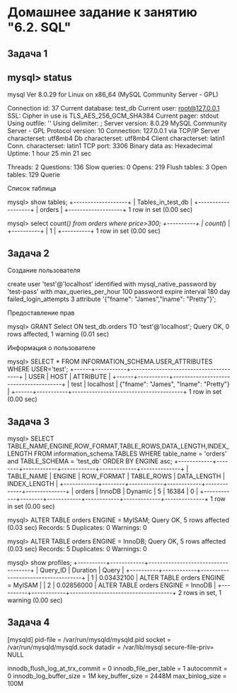 # Домашнее задание к занятию "6.2. SQL"


## Задача 1

mysql> status
--------------
mysql  Ver 8.0.29 for Linux on x86_64 (MySQL Community Server - GPL)

Connection id:          37
Current database:       test_db
Current user:           root@127.0.0.1
SSL:                    Cipher in use is TLS_AES_256_GCM_SHA384
Current pager:          stdout
Using outfile:          ''
Using delimiter:        ;
Server version:         8.0.29 MySQL Community Server - GPL
Protocol version:       10
Connection:             127.0.0.1 via TCP/IP
Server characterset:    utf8mb4
Db     characterset:    utf8mb4
Client characterset:    latin1
Conn.  characterset:    latin1
TCP port:               3306
Binary data as:         Hexadecimal
Uptime:                 1 hour 25 min 21 sec

Threads: 2  Questions: 136  Slow queries: 0  Opens: 219  Flush tables: 3  Open tables: 129  Querie

Список таблица

mysql> show tables;
+-------------------+
| Tables_in_test_db |
+-------------------+
| orders            |
+-------------------+
1 row in set (0.00 sec)

mysql> select count(*) from orders where price>300;
+----------+
| count(*) |
+----------+
|        1 |
+----------+
1 row in set (0.00 sec)


## Задача 2

Создание пользователя

create user 'test'@'localhost' 
    identified with mysql_native_password by 'test-pass' 
    with max_queries_per_hour 100
    password expire interval 180 day 
    failed_login_attempts 3 
    attribute '{"fname": "James","lname": "Pretty"}';

Предоставление прав

mysql> GRANT Select ON test_db.orders TO 'test'@'localhost';
Query OK, 0 rows affected, 1 warning (0.01 sec)

Информация о пользователе

mysql> SELECT * FROM INFORMATION_SCHEMA.USER_ATTRIBUTES WHERE USER='test';
+------+-----------+---------------------------------------+
| USER | HOST      | ATTRIBUTE                             |
+------+-----------+---------------------------------------+
| test | localhost | {"fname": "James", "lname": "Pretty"} |
+------+-----------+---------------------------------------+
1 row in set (0.00 sec)


## Задача 3

mysql> SELECT TABLE_NAME,ENGINE,ROW_FORMAT,TABLE_ROWS,DATA_LENGTH,INDEX_LENGTH FROM information_schema.TABLES WHERE table_name = 'orders' and  TABLE_SCHEMA = 'test_db' ORDER BY ENGINE asc;
+------------+--------+------------+------------+-------------+--------------+
| TABLE_NAME | ENGINE | ROW_FORMAT | TABLE_ROWS | DATA_LENGTH | INDEX_LENGTH |
+------------+--------+------------+------------+-------------+--------------+
| orders     | InnoDB | Dynamic    |          5 |       16384 |            0 |
+------------+--------+------------+------------+-------------+--------------+
1 row in set (0.00 sec)


mysql> ALTER TABLE orders ENGINE = MyISAM;
Query OK, 5 rows affected (0.03 sec)
Records: 5  Duplicates: 0  Warnings: 0

mysql>  ALTER TABLE orders ENGINE = InnoDB;
Query OK, 5 rows affected (0.03 sec)
Records: 5  Duplicates: 0  Warnings: 0

mysql> show profiles;
+----------+------------+------------------------------------+
| Query_ID | Duration   | Query                              |
+----------+------------+------------------------------------+
|        1 | 0.03432100 | ALTER TABLE orders ENGINE = MyISAM |
|        2 | 0.02856000 | ALTER TABLE orders ENGINE = InnoDB |
+----------+------------+------------------------------------+
2 rows in set, 1 warning (0.00 sec)

## Задача 4

[mysqld]
pid-file        = /var/run/mysqld/mysqld.pid
socket          = /var/run/mysqld/mysqld.sock
datadir         = /var/lib/mysql
secure-file-priv= NULL

innodb_flush_log_at_trx_commit = 0 
innodb_file_per_table = 1
autocommit = 0
innodb_log_buffer_size	= 1M
key_buffer_size = 2448М
max_binlog_size	= 100M